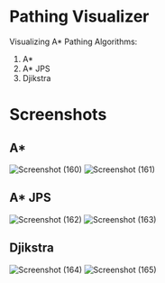 # Pathing Visualizer
 Visualizing A* Pathing
 Algorithms:
  1. A*
  2. A* JPS
  3. Djikstra
 
# Screenshots
 ## A*
  ![Screenshot (160)](https://user-images.githubusercontent.com/67669987/88447045-13fff300-cde4-11ea-99e4-73147f410c56.png)
  ![Screenshot (161)](https://user-images.githubusercontent.com/67669987/88447048-15c9b680-cde4-11ea-9f1f-47980cce2c9a.png)
 ## A* JPS
  ![Screenshot (162)](https://user-images.githubusercontent.com/67669987/88447049-16fae380-cde4-11ea-986c-167cd4cd4793.png)
  ![Screenshot (163)](https://user-images.githubusercontent.com/67669987/88447051-18c4a700-cde4-11ea-955d-1f5f451544a9.png)
 ## Djikstra
  ![Screenshot (164)](https://user-images.githubusercontent.com/67669987/88447052-1a8e6a80-cde4-11ea-9448-61af70e91681.png)
  ![Screenshot (165)](https://user-images.githubusercontent.com/67669987/88447055-1c582e00-cde4-11ea-894c-edf7610d9f89.png)
